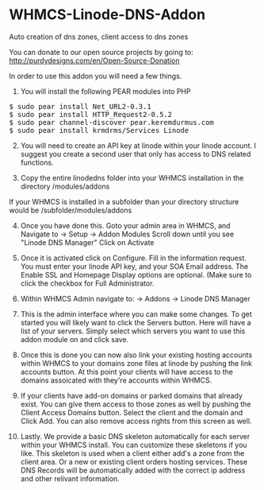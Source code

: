 # WHMCS-Linode-DNS-Addon
Auto creation of dns zones, client access to dns zones

You can donate to our open source projects by going to: http://purdydesigns.com/en/Open-Source-Donation

In order to use this addon you will need a few things.

1. You will install the following PEAR modules into PHP
<pre>
$ sudo pear install Net_URL2-0.3.1
$ sudo pear install HTTP_Request2-0.5.2
$ sudo pear channel-discover pear.keremdurmus.com
$ sudo pear install krmdrms/Services_Linode
</pre>

2. You will need to create an API key at linode within your linode account.
I suggest you create a second user that only has access to DNS related functions.

3. Copy the entire linodedns folder into your WHMCS installation
in the directory /modules/addons

If your WHMCS is installed in a subfolder than your directory structure would be
/subfolder/modules/addons

4. Once you have done this. Goto your admin area in WHMCS, and Navigate to 
-> Setup -> Addon Modules
Scroll down until you see "Linode DNS Manager" Click on Activate

5. Once it is activated click on Configure. Fill in the information request. You must enter your linode API key, and your SOA Email address. The Enable SSL and Homepage Display options are optional. (Make sure to click the checkbox for Full Administrator.

6. Within WHMCS Admin navigate to: -> Addons -> Linode DNS Manager

7. This is the admin interface where you can make some changes. To get started you will likely want to click the Servers button. Here will have a list of your servers. Simply select which servers you want to use this addon module on and click save.

8. Once this is done you can now also link your existing hosting accounts within WHMCS to your domains zone files at linode by pushing the link accounts button. At this point your clients will have access to the domains assoicated with they're accounts within WHMCS. 

9. If your clients have add-on domains or parked domains that already exist. You can give them access to those zones as well by pushing the Client Access Domains button. Select the client and the domain and Click Add. You can also remove access rights from this screen as well.

10. Lastly. We provide a basic DNS skeleton automatically for each server within your WHMCS install. You can customize these skeletons if you like. This skeleton is used when a client either add's a zone from the client area. Or a new or existing client orders hosting services. These DNS Records will be automatically added with the correct ip address and other relivant information.
